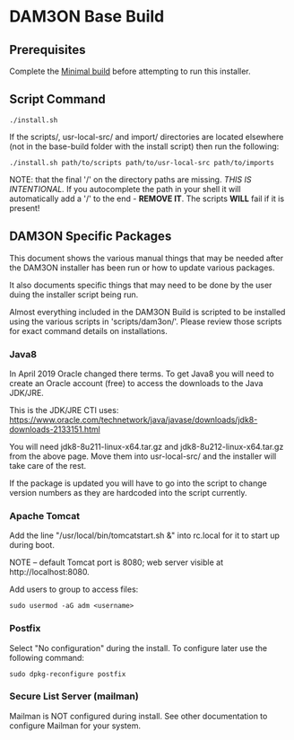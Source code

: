 # DAM3ON Base Build

## Prerequisites

Complete the [Minimal build](minimal-build.html) before attempting to run this installer.

## Script Command
```
./install.sh
```

If the scripts/, usr-local-src/ and import/ directories are located elsewhere (not in the base-build folder with the install script) then run the following:
```
./install.sh path/to/scripts path/to/usr-local-src path/to/imports
``` 

NOTE: that the final '/' on the directory paths are missing. *THIS IS INTENTIONAL.* If you autocomplete the path in your shell it will automatically add a '/' to the end - **REMOVE IT**. The scripts **WILL** fail if it is present!

## DAM3ON Specific Packages

This document shows the various manual things that may be needed after the DAM3ON installer has been run or how to update various packages.

It also documents specific things that may need to be done by the user duing the installer script being run.

Almost everything included in the DAM3ON Build is scripted to be installed using the various scripts in 'scripts/dam3on/'.
Please review those scripts for exact command details on installations.

### Java8
In April 2019 Oracle changed there terms. To get Java8 you will need to create an Oracle account (free) to access the downloads to the Java JDK/JRE.

This is the JDK/JRE CTI uses: https://www.oracle.com/technetwork/java/javase/downloads/jdk8-downloads-2133151.html

You will need jdk8-8u211-linux-x64.tar.gz and jdk8-8u212-linux-x64.tar.gz from the above page. Move them into usr-local-src/ and the installer will take care of the rest.

If the package is updated you will have to go into the script to change version numbers as they are hardcoded into the script currently.

### Apache Tomcat

Add the line "/usr/local/bin/tomcatstart.sh &" into rc.local for it to start up during boot.

NOTE – default Tomcat port is 8080; web server visible at http://localhost:8080.

Add users to group to access files:
```
sudo usermod -aG adm <username>
```

### Postfix

Select "No configuration" during the install. To configure later use the following command:
```
sudo dpkg-reconfigure postfix
```

### Secure List Server (mailman)

Mailman is NOT configured during install. See other documentation to configure Mailman for your system.